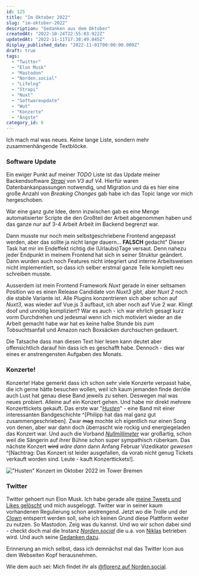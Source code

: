 ```yaml
---
id: 125
title: "Im Oktober 2022"
slug: "im-oktober-2022"
description: "Gedanken aus dem Oktober"
createdAt: "2022-10-24T22:55:03.922Z"
updatedAt: "2022-11-11T17:38:49.045Z"
display_published_date: "2022-11-01T00:00:00.000Z"
draft: true
tags:
  - "Twitter"
  - "Elon Musk"
  - "Mastodon"
  - "Norden.social"
  - "Lifelog"
  - "Strapi"
  - "Nuxt"
  - "Softwareupdate"
  - "Wut"
  - "Konzerte"
  - "Ängste"
category_id: 6
---
```



Ich mach mal was neues. Keine lange Liste, sondern mehr zusammenhängende Textblöcke. 

### Software Update
Ein ewiger Punkt auf meiner _TODO_ Liste ist das Update meiner Backendsoftware [_Strapi_](https://strapi.io/) von _V3_ auf _V4_. Hierfür waren Datenbankanpassungen notwendig, und Migration und da es hier eine große Anzahl von _Breaking Changes_ gab habe ich das Topic lange vor mich hergeschoben. 

War eine ganz gute Idee, denn inzwischen gab es eine Menge automatisierter Scripte die den Großteil der Arbeit abgenommen haben und das ganze _nur_ auf 3-4 Arbeit Arbeit im Backend begrenzt war.

Dann musste nur noch mein selbstgeschriebene Frontend angepasst werden, aber das sollte ja nicht lange dauern... **FALSCH** gedacht" Dieser Task hat mir im Endeffekt richtig die (Urlaubs)Tage versaut. Denn nahezu jeder Endpunkt in meinem Frontend hat sich in seiner Struktur geändert. Dann wurden auch noch Features nicht integriert und interne Arbeitsweisen nicht implementiert, so dass ich selber erstmal ganze Teile komplett neu schreiben musste. 

Ausserdem ist mein Frontend Framework _Nuxt_ gerade in einer seltsamen Position wo es einen Release Candidate von _Nuxt3_ gibt, aber _Nuxt 2_ noch die stabile Variante ist. Alle Plugins konzentrieren sich aber schon auf _Nuxt3_, was wieder auf Vue.js 3 aufbaut, ich aber noch auf Vue 2 war. Klingt doof und unnötig kompliziert? War es auch - ich war ehrlich gesagt kurz vorm Durchdrehen und jedesmal wenn ich mich motiviert wieder an die Arbeit gemacht habe war hat es keine halbe Stunde bis zum Tobsuchtsanfall und Amazon nach Boxsäcken durchsuchen gedauert.

Die Tatsache dass man diesen Text hier lesen kann deutet aber offensichtlich darauf hin dass ich es geschafft habe. Dennoch - dies war eines er anstrengensten Aufgaben des Monats.

### Konzerte!
Konzerte! Habe gemerkt dass ich schon sehr viele Konzerte verpasst habe, die ich gerne hätte besuchen wollen, weil ich kaum jemanden finde der/die auch Lust hat genau diese Band jeweils zu sehen. Deswegen mal was neues probiert. Alleine auf ein Konzert gehen. Und habe mir direkt mehrere Konzerttickets gekauft. Das erste war "*[Husten](http://www.hustenmusik.de/)*" - eine Band mit einer interessanten Bandgeschichte ^[Philipp hat das mal ganz gut zusammengeschrieben]. Zwar ~~mag~~ mochte ich eigentlich nur einen Song von denen, aber war dann doch überrascht wie rockig und energiegeladen das Konzert war. Und auch die Vorband *[Nullmillimeter](https://www.nullmillimeter.de/doku.php)* war großartig, schon weil die Sängerin auf ihrer Bühne schon super sympathisch rüberkam. Das nächste Konzert ~~wird~~ *wäre dann* dann Anfang Februar Vizedikator *gewesen* ^[Nachtrag: Das Konzert ist leider ausgefallen, da vorab nicht genug Tickets verkauft worden sind. Leute - kauft Konzerttickets!].

!["Husten" Konzert im Oktober 2022 im Tower Bremen](https://res.cloudinary.com/dlsll9dkn/image/upload/v1668159617/photo_2022_11_11_10_38_49_eca3917a1b.jpg "Husten Konzert im Oktober 2022 im Tower Bremen")

### Twitter
Twitter gehoert nun Elon Musk. Ich habe gerade alle [meine Tweets und Likes gelöscht](https://tweetdelete.net/) und mich ausgeloggt. Twitter war in seiner kaum vorhandenen Regulierung schon anstrengend. Jetzt wo die Trolle und der [Clown](https://twitter.com/realDonaldTrump) entsperrt werden soll, sehe ich keinen Grund diese Plattform weiter zu nutzen. So Mastodon. Zeig was du kannst. Und wo wir schon dabei sind - checkt doch mal die Instanz *[Norden.social](https://norden.social/)* die u.a. von [Niklas](https://niklasbarning.de/) betrieben wird. Und auch seine [Gedanken dazu](https://niklasbarning.de/2022/11/02/warum-es-so-mit-mastodon-nicht-weiter-gehen-kann/). 

Erinnerung an mich selbst, dass ich demnächst mal das Twitter Icon aus dem Webseiten Kopf herausnehmen.

Wie dem auch sei: Mich findet ihr als [@florenz auf Norden.social](https://norden.social/web/@florenz). 
